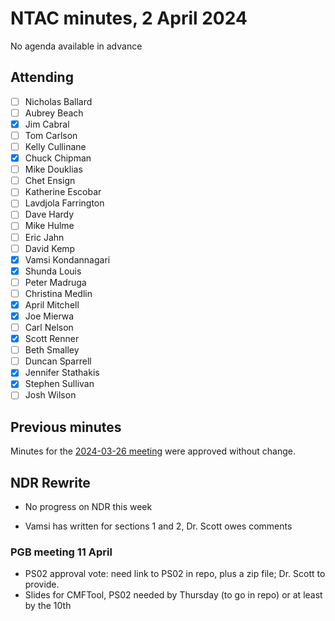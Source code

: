# NTAC minutes, 2 April 2024

No agenda available in advance

## Attending

- [ ] Nicholas Ballard
- [ ] Aubrey Beach
- [x] Jim Cabral
- [ ] Tom Carlson
- [ ] Kelly Cullinane
- [x] Chuck Chipman
- [ ] Mike Douklias
- [ ] Chet Ensign
- [ ] Katherine Escobar
- [ ] Lavdjola Farrington
- [ ] Dave Hardy
- [ ] Mike Hulme
- [ ] Eric Jahn
- [ ] David Kemp
- [x] Vamsi Kondannagari
- [x] Shunda Louis
- [ ] Peter Madruga
- [ ] Christina Medlin
- [x] April Mitchell
- [x] Joe Mierwa
- [ ] Carl Nelson
- [x] Scott Renner
- [ ] Beth Smalley
- [ ] Duncan Sparrell
- [x] Jennifer Stathakis
- [x] Stephen Sullivan
- [ ] Josh Wilson

## Previous minutes

Minutes for the [2024-03-26 meeting](2024-03-26-minutes.md) were approved without change.

## NDR Rewrite

* No progress on NDR this week

* Vamsi has written for sections 1 and 2, Dr. Scott owes comments

### PGB meeting 11 April

* PS02 approval vote: need link to PS02 in repo, plus a zip file; Dr. Scott to provide.
* Slides for CMFTool, PS02 needed by Thursday (to go in repo) or at least by the 10th



